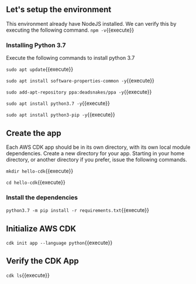 ## Let's setup the environment

This environment already have NodeJS installed. We can verify this by executing the following command.
`npm -v`{{execute}}

### Installing Python 3.7
Execute the following commands to install python 3.7

`sudo apt update`{{execute}}

`sudo apt install software-properties-common -y`{{execute}}

`sudo add-apt-repository ppa:deadsnakes/ppa -y`{{execute}}

`sudo apt install python3.7 -y`{{execute}}

`sudo apt install python3-pip -y`{{execute}}


## Create the app
Each AWS CDK app should be in its own directory, with its own local module dependencies. Create a new directory for your app. Starting in your home directory, or another directory if you prefer, issue the following commands.

`mkdir hello-cdk`{{execute}}

`cd hello-cdk`{{execute}}


### Install the dependencies
`python3.7 -m pip install -r requirements.txt`{{execute}}


## Initialize AWS CDK
`cdk init app --language python`{{execute}}


## Verify the CDK App
`cdk ls`{{execute}}

